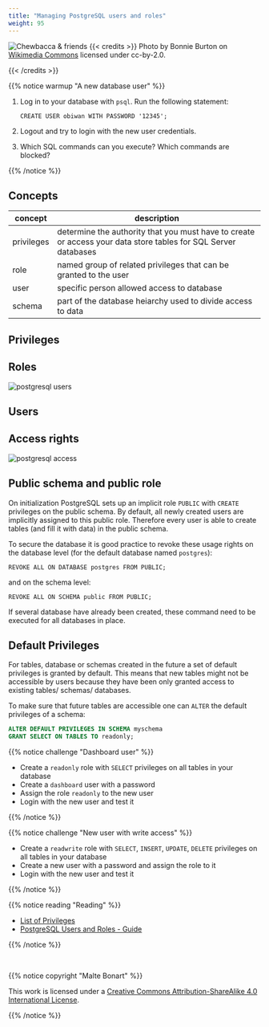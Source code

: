 ```yaml
---
title: "Managing PostgreSQL users and roles"
weight: 95
---
```


![Chewbacca & friends](/images/star_wars_roles.jpg)
{{< credits >}}
Photo by Bonnie Burton on <a href="https://commons.wikimedia.org/wiki/File:Chewbacca_%26_friends.jpg">Wikimedia Commons</a> licensed under cc-by-2.0.
  
{{< /credits >}}

{{% notice warmup "A new database user" %}}

1. Log in to your database with `psql`. Run the following statement:

    ```postgresql
    CREATE USER obiwan WITH PASSWORD '12345';
    ```
2. Logout and try to login with the new user credentials. 
3. Which SQL commands can you execute? Which commands are blocked?

{{% /notice %}}


## Concepts

concept  |  description
---|---|
privileges      |   determine the authority that you must have to create or access your data store tables for SQL Server databases
role            |   named group of related privileges that can be granted to the user
user            |   specific person allowed access to database
schema          |   part of the database heiarchy used to divide access to data


## Privileges

## Roles

![postgresql users](/images/postgresql_users.svg)



## Users


## Access rights

![postgresql access](/images/postgresql_access.svg)




## Public schema and public role

On initialization PostgreSQL sets up an implicit role `PUBLIC` with `CREATE` 
privileges on the public schema. By default, all newly created users are implicitly 
assigned to this public role. Therefore every user is able to create tables
(and fill it with data) in the public schema. 

To secure the database it is good practice to revoke these usage rights on the database level (for the default database named `postgres`):

```postgresql
REVOKE ALL ON DATABASE postgres FROM PUBLIC;
```

and on the schema level:

```postgresql
REVOKE ALL ON SCHEMA public FROM PUBLIC;
```

If several database have already been created, these command need to be executed for all databases in place.


## Default Privileges 

For tables, database or schemas created in the future a set of default privileges is granted by default. This means that new tables might not be accessible by users because they have been only granted access to existing tables/ schemas/ databases.

To make sure that future tables are accessible one can `ALTER` the default privileges of a schema:

```sql
ALTER DEFAULT PRIVILEGES IN SCHEMA myschema 
GRANT SELECT ON TABLES TO readonly;
```

{{% notice challenge "Dashboard user" %}}

- Create a `readonly` role with `SELECT` privileges on all tables in your database
- Create a `dashboard` user with a password
- Assign the role `readonly` to the new user
- Login with the new user and test it

{{% /notice %}}

{{% notice challenge "New user with write access" %}}

- Create a `readwrite` role with `SELECT`, `INSERT`, `UPDATE`, `DELETE` privileges on all tables in your database
- Create a new user with a password and assign the role to it
- Login with the new user and test it

{{% /notice %}}


{{% notice reading "Reading" %}}

- [List of Privileges](https://www.postgresql.org/docs/13/ddl-priv.html)
- [PostgreSQL Users and Roles - Guide](https://aws.amazon.com/blogs/database/managing-postgresql-users-and-roles/)

{{% /notice %}}

<br>

{{% notice copyright "Malte Bonart" %}}

This work is licensed under a [Creative Commons Attribution-ShareAlike 4.0 International License](https://creativecommons.org/licenses/by-sa/4.0/).

{{% /notice %}}